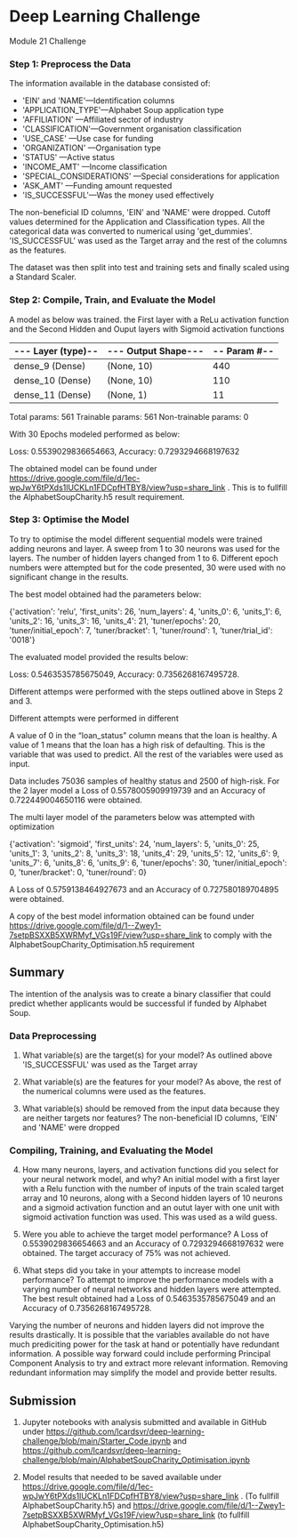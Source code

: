 # Deep Learning Challenge
Module 21 Challenge

### Step 1: Preprocess the Data

The information available in the database consisted of:

- 'EIN' and 'NAME'—Identification columns
- 'APPLICATION_TYPE'—Alphabet Soup application type
- 'AFFILIATION' —Affiliated sector of industry
- 'CLASSIFICATION'—Government organisation classification
- 'USE_CASE' —Use case for funding
- 'ORGANIZATION' —Organisation type
- 'STATUS' —Active status
- 'INCOME_AMT' —Income classification
- 'SPECIAL_CONSIDERATIONS' —Special considerations for application
- 'ASK_AMT' —Funding amount requested
- 'IS_SUCCESSFUL'—Was the money used effectively

 
 The non-beneficial ID columns, 'EIN' and 'NAME' were dropped. Cutoff values determined for the Application and Classification types. All the categorical data was converted to numerical using 'get_dummies'. 'IS_SUCCESSFUL' was used as the Target array and the rest of the columns as the features.

The dataset was then split into test and training sets and finally scaled using a Standard Scaler.


### Step 2: Compile, Train, and Evaluate the Model

A model as below was trained. the First layer with a ReLu activation function and the Second Hidden and Ouput layers with Sigmoid activation functions



|--- Layer (type)--|---                Output Shape---|--              Param #--|
|------------- | -----------------------------|-----------------------|
|dense_9 (Dense)|             (None, 10)       |         440       |
|dense_10 (Dense)|            (None, 10)       |        110       |
| dense_11 (Dense)|            (None, 1)       |         11       |
                                                                 
Total params: 561
Trainable params: 561
Non-trainable params: 0

With 30 Epochs modeled performed as below:

Loss: 0.5539029836654663, Accuracy: 0.7293294668197632

The obtained model can be found under https://drive.google.com/file/d/1ec-wpJwY6tPXds1lUCKLn1FDCpfHTBY8/view?usp=share_link . This is to fullfill the  AlphabetSoupCharity.h5 result requirement.


### Step 3: Optimise the Model

To try to optimise the model different sequential models were trained adding neurons and layer. A sweep from 1 to 30 neurons was used for the layers. The number of hidden layers changed from 1 to 6. Different epoch numbers were attempted but for the code presented, 30 were used with no significant change in the results.

The best model obtained had the parameters below:

{'activation': 'relu', 'first_units': 26, 'num_layers': 4, 'units_0': 6, 'units_1': 6, 'units_2': 16, 'units_3': 16, 'units_4': 21, 'tuner/epochs': 20, 'tuner/initial_epoch': 7, 'tuner/bracket': 1, 'tuner/round': 1, 'tuner/trial_id': '0018'}

The evaluated model provided the results below:

Loss: 0.5463535785675049, Accuracy: 0.7356268167495728.

Different attemps were performed with the steps outlined above in Steps 2 and 3. 


Different attempts were performed in different

A value of 0 in the “loan_status” column means that the loan is healthy. A value of 1 means that the loan has a high risk of defaulting. This is the variable that was used to predict. All the rest of the variables were used as input.

Data includes 75036 samples of healthy status and 2500 of high-risk. For the 2 layer model a Loss of 0.5578005909919739 and an Accuracy of 0.722449004650116 were obtained. 

The multi layer model of the parameters below was attempted with optimization

{'activation': 'sigmoid', 'first_units': 24, 'num_layers': 5, 'units_0': 25, 'units_1': 3, 'units_2': 8, 'units_3': 18, 'units_4': 29, 'units_5': 12, 'units_6': 9, 'units_7': 6, 'units_8': 6, 'units_9': 6, 'tuner/epochs': 30, 'tuner/initial_epoch': 0, 'tuner/bracket': 0, 'tuner/round': 0}

A Loss of 0.5759138464927673 and an Accuracy of 0.727580189704895 were obtained.

A copy of the best model information obtained can be found under https://drive.google.com/file/d/1--Zwey1-7setpBSXXB5XWRMyf_VGs19F/view?usp=share_link to comply with the AlphabetSoupCharity_Optimisation.h5 requirement


## Summary

The intention of the analysis was to create a binary classifier that could predict whether applicants would be successful if funded by Alphabet Soup.

### Data Preprocessing

1. What variable(s) are the target(s) for your model? As outlined above 'IS_SUCCESSFUL' was used as the Target array

2. What variable(s) are the features for your model? As above, the rest of the numerical columns were used as the features.

3. What variable(s) should be removed from the input data because they are neither targets nor features? The non-beneficial ID columns, 'EIN' and 'NAME' were dropped

### Compiling, Training, and Evaluating the Model

4. How many neurons, layers, and activation functions did you select for your neural network model, and why? An initial model with a first layer with a Relu function with the number of inputs of the train scaled target array and 10 neurons, along with a Second hidden layers of 10 neurons and a sigmoid activation function and an outut layer with one unit with sigmoid activation function was used. This was used as a wild guess.

5. Were you able to achieve the target model performance? A Loss of 0.5539029836654663 and an Accuracy of 0.7293294668197632 were obtained. The target accuracy of 75% was not achieved. 

6. What steps did you take in your attempts to increase model performance? To attempt to improve the performance models with a varying number of neural networks and hidden layers were attempted. The best result obtained had a Loss of 0.5463535785675049 and an Accuracy of 0.7356268167495728.


Varying the number of neurons and hidden layers did not improve the results drastically. It is possible that the variables available do not have much prediciting power for the task at hand or potentially have redundant information. A possible way forward could include performing Principal Component Analysis to try and extract more relevant information. Removing redundant information may simplify the model and provide better results.


## Submission

1. Jupyter notebooks with analysis submitted and available in GitHub under https://github.com/lcardsvr/deep-learning-challenge/blob/main/Starter_Code.ipynb and https://github.com/lcardsvr/deep-learning-challenge/blob/main/AlphabetSoupCharity_Optimisation.ipynb

2. Model results that needed to be saved available under https://drive.google.com/file/d/1ec-wpJwY6tPXds1lUCKLn1FDCpfHTBY8/view?usp=share_link . (To fullfill AlphabetSoupCharity.h5) and  https://drive.google.com/file/d/1--Zwey1-7setpBSXXB5XWRMyf_VGs19F/view?usp=share_link (to fullfill AlphabetSoupCharity_Optimisation.h5)